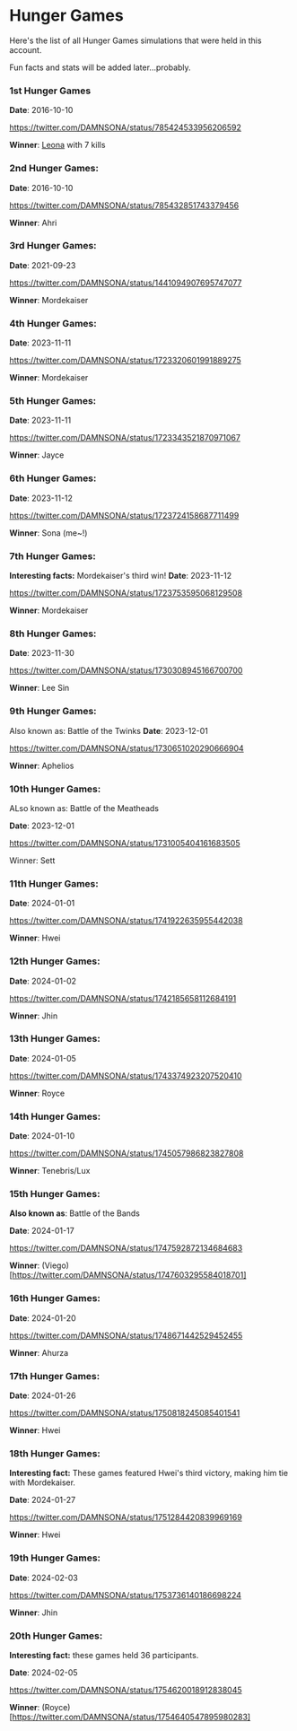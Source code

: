 # Hunger Games

Here's the list of all Hunger Games simulations that were held in this account.

Fun facts and stats will be added later...probably.


### 1st Hunger Games

**Date**: 2016-10-10

https://twitter.com/DAMNSONA/status/785424533956206592

**Winner**: [Leona](https://twitter.com/DAMNSONA/status/785430228944482304) with 7 kills


### 2nd Hunger Games:

**Date**: 2016-10-10

https://twitter.com/DAMNSONA/status/785432851743379456 

**Winner**: Ahri

### 3rd Hunger Games:

**Date**: 2021-09-23

https://twitter.com/DAMNSONA/status/1441094907695747077 

**Winner**: Mordekaiser 

### 4th Hunger Games:

**Date**: 2023-11-11

https://twitter.com/DAMNSONA/status/1723320601991889275 

**Winner**: Mordekaiser

### 5th Hunger Games:

**Date**: 2023-11-11

https://twitter.com/DAMNSONA/status/1723343521870971067 

**Winner**: Jayce

### 6th Hunger Games:
**Date**: 2023-11-12

https://twitter.com/DAMNSONA/status/1723724158687711499 

**Winner**: Sona (me~!)

### 7th Hunger Games:
**Interesting facts:** Mordekaiser's third win!
**Date**: 2023-11-12

https://twitter.com/DAMNSONA/status/1723753595068129508 

**Winner**: Mordekaiser

### 8th Hunger Games:
**Date**: 2023-11-30

https://twitter.com/DAMNSONA/status/1730308945166700700 

**Winner**: Lee Sin

### 9th Hunger Games:
Also known as: Battle of the Twinks
**Date**: 2023-12-01

https://twitter.com/DAMNSONA/status/1730651020290666904 

**Winner**: Aphelios

### 10th Hunger Games:
ALso known as: Battle of the Meatheads

**Date**: 2023-12-01

https://twitter.com/DAMNSONA/status/1731005404161683505 

Winner: Sett

### 11th Hunger Games:

**Date**: 2024-01-01

https://twitter.com/DAMNSONA/status/1741922635955442038

**Winner**: Hwei

### 12th Hunger Games:

**Date**: 2024-01-02

https://twitter.com/DAMNSONA/status/1742185658112684191 

**Winner**: Jhin

### 13th Hunger Games:

**Date**: 2024-01-05

https://twitter.com/DAMNSONA/status/1743374923207520410

**Winner**: Royce

### 14th Hunger Games:

**Date**: 2024-01-10

https://twitter.com/DAMNSONA/status/1745057986823827808

**Winner**: Tenebris/Lux

### 15th Hunger Games:
**Also known as**: Battle of the Bands

**Date**:  2024-01-17

https://twitter.com/DAMNSONA/status/1747592872134684683

**Winner**: (Viego)[https://twitter.com/DAMNSONA/status/1747603295584018701]

### 16th Hunger Games:

**Date**: 2024-01-20

https://twitter.com/DAMNSONA/status/1748671442529452455

**Winner**: Ahurza

### 17th Hunger Games:

**Date**: 2024-01-26

https://twitter.com/DAMNSONA/status/1750818245085401541 

**Winner**: Hwei

### 18th Hunger Games:
**Interesting fact:** These games featured Hwei's third victory, making him tie with Mordekaiser.

**Date**: 2024-01-27

https://twitter.com/DAMNSONA/status/1751284420839969169 

**Winner**: Hwei

### 19th Hunger Games:

**Date**: 2024-02-03

https://twitter.com/DAMNSONA/status/1753736140186698224 

**Winner**: Jhin

### 20th Hunger Games:
**Interesting fact:** these games held 36 participants.

**Date**: 2024-02-05

https://twitter.com/DAMNSONA/status/1754620018912838045 

**Winner**: (Royce)[https://twitter.com/DAMNSONA/status/1754640547895980283]
